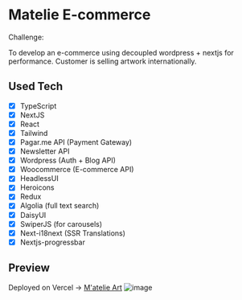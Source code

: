 # Matelie E-commerce

Challenge:

To develop an e-commerce using decoupled wordpress + nextjs for performance. Customer is selling artwork internationally.


## Used Tech
- [x] TypeScript
- [x] NextJS
- [x] React
- [x] Tailwind
- [x] Pagar.me API (Payment Gateway)
- [x] Newsletter API 
- [x] Wordpress (Auth + Blog API)
- [x] Woocommerce (E-commerce API)
- [x] HeadlessUI
- [x] Heroicons
- [x] Redux
- [x] Algolia (full text search)
- [x] DaisyUI
- [x] SwiperJS (for carousels)
- [x] Next-i18next (SSR Translations)
- [x] Nextjs-progressbar

## Preview

Deployed on Vercel ->  [M'atelie Art](https://matelie.art)
![image](https://user-images.githubusercontent.com/83284629/194661208-2c8eb9cb-8dcd-4da0-8dd6-4148b0372d91.png)
